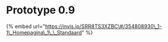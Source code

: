 # Prototype 0.9

{% embed url="https://invis.io/SRR8TS3XZBC\#/354808930\_1-1\_Homepagina\_1\_\_Standaard" %}



  


